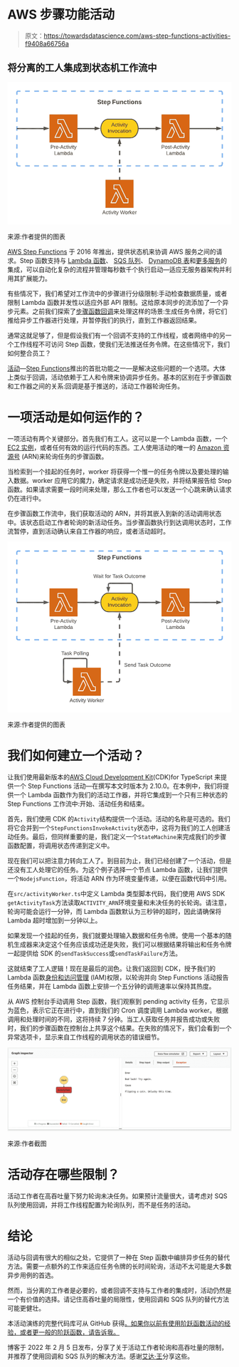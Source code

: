 # AWS 步骤功能活动

> 原文：<https://towardsdatascience.com/aws-step-functions-activities-f9408a66756a>

## 将分离的工人集成到状态机工作流中

![](img/f5c2516aee130173d48b3e577e46ed2e.png)

来源:作者提供的图表

[AWS Step Functions](https://aws.amazon.com/step-functions/) 于 2016 年推出，提供状态机来协调 AWS 服务之间的请求。Step 函数支持与 [Lambda 函数](https://aws.amazon.com/lambda/)、 [SQS 队列](https://aws.amazon.com/sqs/)、 [DynamoDB 表](https://aws.amazon.com/dynamodb)和[更多服务](https://aws.amazon.com/blogs/aws/now-aws-step-functions-supports-200-aws-services-to-enable-easier-workflow-automation/)的集成，可以自动化复杂的流程并管理每秒数千个执行启动—适应无服务器架构并利用其扩展能力。

有些情况下，我们希望对工作流中的步骤进行分级限制:手动检查数据质量，或者限制 Lambda 函数并发性以适应外部 API 限制。这给原本同步的流添加了一个异步元素。之前我们探索了[步骤函数回调](https://medium.com/avmconsulting-blog/callbacks-with-aws-step-functions-a3dde1bc7203?sk=c2b9d966fa32533ea4b3a02da2b5655b)来处理这样的场景:生成任务令牌，将它们推给异步工作器进行处理，并暂停我们的执行，直到工作器返回结果。

通常这就足够了，但是假设我们有一个回调不支持的工作线程，或者网络中的另一个工作线程不可访问 Step 函数，使我们无法推送任务令牌。在这些情况下，我们如何整合员工？

[活动](https://docs.aws.amazon.com/step-functions/latest/dg/concepts-activities.html)—[Step Functions](https://aws.amazon.com/blogs/aws/new-aws-step-functions-build-distributed-applications-using-visual-workflows/)推出的首批功能之一—是解决这些问题的一个选项。大体上类似于回调，活动依赖于工人和令牌来协调异步任务。基本的区别在于步骤函数和工作器之间的关系:回调是基于推送的，活动工作器轮询任务。

# 一项活动是如何运作的？

一项活动有两个关键部分。首先我们有工人。这可以是一个 Lambda 函数，一个 [EC2 实例](https://aws.amazon.com/ec2/)，或者任何有效的运行代码的东西。工人使用活动的唯一的 [Amazon 资源号](https://docs.aws.amazon.com/general/latest/gr/aws-arns-and-namespaces.html) (ARN)来轮询任务的步骤函数。

当检索到一个挂起的任务时，worker 将获得一个惟一的任务令牌以及要处理的输入数据。worker 应用它的魔力，确定请求是成功还是失败，并将结果报告给 Step 函数。如果请求需要一段时间来处理，那么工作者也可以发送一个心跳来确认请求仍在进行中。

在步骤函数工作流中，我们获取活动的 ARN，并将其嵌入到新的活动调用状态中。该状态启动工作者轮询的新活动任务。当步骤函数执行到达调用状态时，工作流暂停，直到活动确认来自工作器的响应，或者活动超时。

![](img/fb022135da3aaddbd699e01575fd90b0.png)

来源:作者提供的图表

# 我们如何建立一个活动？

让我们使用最新版本的[AWS Cloud Development Kit](https://docs.aws.amazon.com/cdk/latest/guide/home.html)(CDK)for TypeScript 来提供一个 Step Functions 活动—在撰写本文时版本为 2.10.0。在本例中，我们将提供一个 Lambda 函数作为我们的活动工作器，并将它集成到一个只有三种状态的 Step Functions 工作流中:开始、活动任务和结束。

首先，我们使用 CDK 的`Activity`结构提供一个活动。活动的名称是可选的。我们将它合并到一个`StepFunctionsInvokeActivity`状态中，这将为我们的工人创建活动任务。最后，但同样重要的是，我们定义一个`StateMachine`来完成我们的步骤函数配置，将调用状态传递到定义中。

现在我们可以把注意力转向工人了。到目前为止，我们已经创建了一个活动，但是还没有工人处理它的任务。为这个例子选择一个节点 Lambda 函数，让我们提供一个`NodejsFunction`，将活动 ARN 作为环境变量传递，以便在函数代码中引用。

在`src/activityWorker.ts`中定义 Lambda 类型脚本代码，我们使用 AWS SDK `getActivityTask`方法读取`ACTIVITY_ARN`环境变量和未决任务的长轮询。请注意，轮询可能会运行一分钟，而 Lambda 函数默认为三秒钟的超时，因此请确保将 Lambda 超时增加到一分钟以上。

如果发现一个挂起的任务，我们就要处理输入数据和任务令牌。使用一个基本的随机生成器来决定这个任务应该成功还是失败，我们可以根据结果将输出和任务令牌一起提供给 SDK 的`sendTaskSuccess`或`sendTaskFailure`方法。

这就结束了工人逻辑！现在是最后的润色。让我们返回到 CDK，授予我们的 Lambda 函数[身份和访问管理](https://aws.amazon.com/iam) (IAM)权限，以轮询并向 Step Functions 活动报告任务结果，并在 Lambda 函数上安排一个五分钟的调用速率以保持其热度。

从 AWS 控制台手动调用 Step 函数，我们观察到 pending activity 任务，它显示为蓝色，表示它正在进行中，直到我们的 Cron 调度调用 Lambda worker。根据调用和处理时间的不同，这将持续 7 分钟。当工人获取任务并报告成功或失败时，我们的步骤函数在控制台上共享这个结果。在失败的情况下，我们会看到一个异常选项卡，显示来自工作线程的调用状态的错误细节。

![](img/f3cbf8a6965a2a651a5a0b8a22c47f31.png)

来源:作者截图

# 活动存在哪些限制？

活动工作者在高吞吐量下努力轮询未决任务。如果预计流量很大，请考虑对 SQS 队列使用回调，并将工作线程配置为轮询队列，而不是任务的活动。

# 结论

活动与回调有很大的相似之处，它提供了一种在 Step 函数中编排异步任务的替代方法。需要一点额外的工作来适应任务令牌的长时间轮询，活动不太可能是大多数异步用例的首选。

然而，当分离的工作者是必要的，或者回调不支持与工作者的集成时，活动仍然是一个有价值的选择。请记住高吞吐量的局限性，使用回调和 SQS 队列的替代方法可能更健壮。

本活动演练的完整代码库可从 GitHub 获得[。如果你以前有使用阶跃函数活动的经验，或者更一般的阶跃函数，请告诉我。](https://github.com/rrhodes/aws-step-functions-activity)

博客于 2022 年 2 月 5 日发布，分享了关于活动工作者轮询和高吞吐量的限制，并推荐了使用回调和 SQS 队列的解决方法。感谢[艾达·王](https://medium.com/u/8055367b4f0e?source=post_page-----f9408a66756a--------------------------------)分享这些。